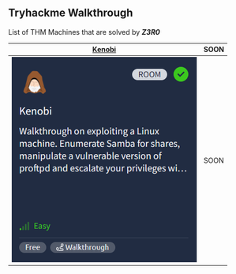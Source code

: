 ## Tryhackme Walkthrough

List of THM Machines that are solved by ***Z3R0***

| [Kenobi](kenobi-THM.md)                   | SOON |
| ----------------------------------------- | ---- |
| ![Kenobi](images-kenobi/cover-kenobi.png) | SOON |
